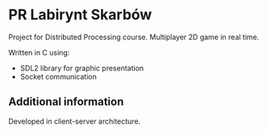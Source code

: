 # PR Labirynt Skarbów
Project for Distributed Processing course.
Multiplayer 2D game in real time.

Written in C using:
* SDL2 library for graphic presentation
* Socket communication

## Additional information
Developed in client-server architecture.

